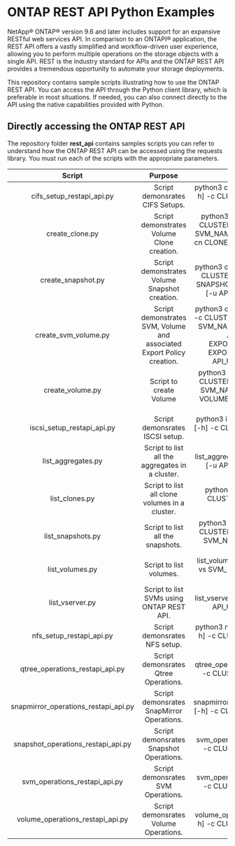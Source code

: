 # ONTAP REST API Python Examples

NetApp® ONTAP® version 9.6 and later includes support for an expansive RESTful web services API. In comparison to an ONTAPI® application, the REST API offers a vastly simplified and workflow-driven user experience, allowing you to perform multiple operations on the storage objects with a single API. REST is the industry standard for APIs and the ONTAP REST API provides a tremendous opportunity to automate your storage deployments.

This repository contains sample scripts illustrating how to use the ONTAP REST API. You can access the API through the Python client library, which is preferable in most situations. If needed, you can also connect directly to the API using the native capabilities provided with Python.

## Directly accessing the ONTAP REST API

The repository folder **rest_api** contains samples scripts you can refer to understand how the ONTAP REST API can be accessed using the requests library. You must run each of the scripts with the appropriate parameters.

| Script                               | Purpose       | Syntax  |
|:------------------------------------:|:-------------:|:-----:|
| cifs_setup_restapi_api.py            | Script demonsrates CIFS Setups. | python3 cifs_setup_restapi_api.py [-h] -c CLUSTER [-u API_USER]  [-p API_PASS] |
| create_clone.py                      | Script demonstrates Volume Clone creation.      |  python3 create_clone.py [-h] -c CLUSTER -v VOLUME_NAME -vs SVM_NAME -s SNAPSHOT_NAME -cn CLONE_NAME  [-u API_USER]  [-p API_PASS] |
| create_snapshot.py                   | Script demonstrates Volume Snapshot creation.      |    python3 create_snapshot.py [-h] -c CLUSTER -v VOLUME_NAME -s SNAPSHOT_NAME -vs SVM_NAME [-u API_USER] [-p API_PASS] |
| create_svm_volume.py      |  Script demonstrates SVM, Volume and associated Export Policy creation.      |  python3   create_svm_volume.py [-h] -c CLUSTER -v VOLUME_NAME -vs SVM_NAME -sz VOLUME_SIZE -a AGGR_NAME -er EXPORT_POLICY_RULE -en EXPORT_POLICY_NAME [-u API_USER] [-p API_PASS] |
| create_volume.py                     | Script to create Volume     |   python3 create_volume.py [-h] -c CLUSTER -v VOLUME_NAME -vs SVM_NAME -a AGGR_NAME -sz VOLUME_SIZE [-u API_USER] [-p API_PASS] |
| iscsi_setup_restapi_api.py           | Script demonsrates ISCSI setup.      |    python3 iscsi_setup__restapi_api.py [-h] -c CLUSTER [-u API_USER] [-p API_PASS] |
| list_aggregates.py                   | Script to list all the aggregates in a cluster.      |   list_aggregates.py [-h] -c CLUSTER [-u API_USER] [-p API_PASS] |
| list_clones.py                       | Script to list all clone volumes in a cluster.       |     python3 list_clones.py [-h] -c CLUSTER [-u API_USER] [-p API_PASS] |
| list_snapshots.py                    | Script to list all the snapshots.      |     python3 list_snapshots.py [-h] -c CLUSTER -v VOLUME_NAME -vs SVM_NAME [-u API_USER] [-p API_PASS] |
| list_volumes.py                      | Script to list volumes.     |   list_volumes.py [-h] -c CLUSTER -vs SVM_NAME [-u API_USER] [-p API_PASS] |
| list_vserver.py                      | Script to list SVMs using ONTAP REST API.      |    list_vserver.py [-h] -c CLUSTER [-u API_USER] [-p API_PASS] |
| nfs_setup_restapi_api.py             | Script demonsrates NFS setup.      |     python3 nfs_setup_restapi_api.py [-h] -c CLUSTER [-u API_USER][-p API_PASS] |
| qtree_operations_restapi_api.py      | Script demonsrates Qtree Operations.      |    python3 qtree_operations_restapi_api.py [-h] -c CLUSTER [-u API_USER] [-p API_PASS] |
| snapmirror_operations_restapi_api.py | Script demonsrates SnapMirror Operations.       |     python3 snapmirror_operations_restapi_api.py [-h] -c CLUSTER [-u API_USER] [-p API_PASS] |
| snapshot_operations_restapi_api.py   | Script demonsrates Snapshot Operations.     | python3 svm_operations_restapi_pcl.py [-h] -c CLUSTER [-u API_USER][-p API_PASS]    |
| svm_operations_restapi_api.py        | Script demonsrates SVM Operations.      |   python3 svm_operations_restapi_api.py [-h] -c CLUSTER [-u API_USER][-p API_PASS] |
| volume_operations_restapi_api.py     | Script demonsrates Volume Operations.      |    python3 volume_operations_restapi_api.py [-h] -c CLUSTER [-u API_USER] [-p API_PASS] |
